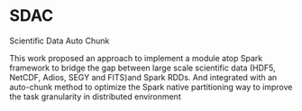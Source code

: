 # SDAC
Scientific Data Auto Chunk

This work proposed an approach to implement a module atop Spark framework to bridge the gap between large scale scientific data (HDF5, NetCDF, Adios, SEGY and FITS)and Spark RDDs. And integrated with an auto-chunk method to optimize the Spark native partitioning way to improve the task granularity in distributed environment
